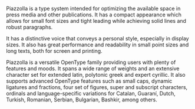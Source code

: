 Piazzolla is a type system intended for optimizing the available space in press media and other publications. It has a compact appearance which allows for small font sizes and tight leading while achieving solid lines and robust paragraphs.

It has a distinctive voice that conveys a personal style, especially in display sizes. It also has great performance and readability in small point sizes and long texts, both for screen and printing.

Piazzolla is a versatile OpenType family providing users with plenty of features and moods. It spans a wide range of weights and an extensive character set for extended latin, polytonic greek and expert cyrillic. It also supports advanced OpenType features such as small caps, dynamic ligatures and fractions, four set of figures, super and subscript characters, ordinals and language-specific variations for Catalan, Guaraní, Dutch, Turkish, Romanian, Serbian, Bulgarian, Bashkir, among others.
